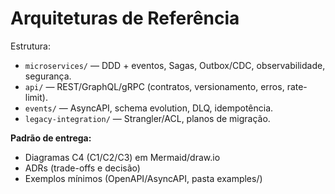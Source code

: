 # Arquiteturas de Referência

Estrutura:
- `microservices/` — DDD + eventos, Sagas, Outbox/CDC, observabilidade, segurança.
- `api/` — REST/GraphQL/gRPC (contratos, versionamento, erros, rate-limit).
- `events/` — AsyncAPI, schema evolution, DLQ, idempotência.
- `legacy-integration/` — Strangler/ACL, planos de migração.

**Padrão de entrega:**
- Diagramas C4 (C1/C2/C3) em Mermaid/draw.io
- ADRs (trade-offs e decisão)
- Exemplos mínimos (OpenAPI/AsyncAPI, pasta examples/)
